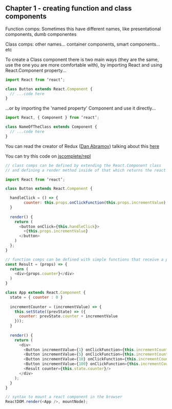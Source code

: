 ## Chapter 1 - creating function and class components

Function comps: Sometimes this have different names, like presentational components, dumb componentes

Class comps: other names... container components, smart components... etc

To create a Class component there is two main ways (they are the same, use the one you are more comfortable with), by importing React and using React.Component property...

```javascript
import React from ‘react’;

class Button extends React.Component {
  // ...code here
}
```

...or by importing the 'named property' Component and use it directly...

```javascript
import React, { Component } from ‘react’;

class NameOfTheClass extends Component {
  // ...code here
}
```



You can read the creator of Redux \([Dan Abramov](https://medium.com/@dan_abramov?source=post_header_lockup)\) talking about this [here](https://medium.com/@dan_abramov/smart-and-dumb-components-7ca2f9a7c7d0)

You can try this code on [jscomplete/repl](https://jscomplete.com/repl)

```javascript
// class comps can be defined by extending the React.Component class 
// and defining a render method inside of that which returns the react element.

import React from ‘react’;

class Button extends React.Component {

  handleClick = () => {
    	counter: this.props.onClickFunction(this.props.incrementValue)
  }
  
  render() {
    return (
      <button onClick={this.handleClick}>
      	+{this.props.incrementValue}
      </button>
    )	
  };
}

// function comps can be defined with simple functions that receive a props obj and returns a react elem
const Result = (props) => {
  return (
    <div>{props.counter}</div>
  )
}

class App extends React.Component {
  state = { counter : 0 }
  
  incrementCounter = (incrementValue) => {
    this.setState((prevState) => ({
      counter: prevState.counter + incrementValue
    }));
  }
  
  render() {
    return (
      <div>
        <Button incrementValue={1} onClickFunction={this.incrementCounter}/>
        <Button incrementValue={5} onClickFunction={this.incrementCounter}/>
        <Button incrementValue={10} onClickFunction={this.incrementCounter}/>
        <Button incrementValue={100} onClickFunction={this.incrementCounter}/>
        <Result counter={this.state.counter}/>
      </div>
    );
  }
}

// syntax to mount a react component in the browser
ReactDOM.render(<App />, mountNode);
```









